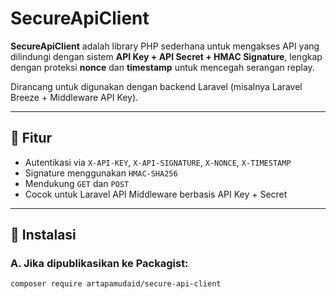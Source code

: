 # SecureApiClient

**SecureApiClient** adalah library PHP sederhana untuk mengakses API yang dilindungi dengan sistem **API Key + API Secret + HMAC Signature**, lengkap dengan proteksi **nonce** dan **timestamp** untuk mencegah serangan replay.

Dirancang untuk digunakan dengan backend Laravel (misalnya Laravel Breeze + Middleware API Key).

---

## 🔐 Fitur

- Autentikasi via `X-API-KEY`, `X-API-SIGNATURE`, `X-NONCE`, `X-TIMESTAMP`
- Signature menggunakan `HMAC-SHA256`
- Mendukung `GET` dan `POST`
- Cocok untuk Laravel API Middleware berbasis API Key + Secret

---

## 🚀 Instalasi

### A. Jika dipublikasikan ke Packagist:

```bash
composer require artapamudaid/secure-api-client

